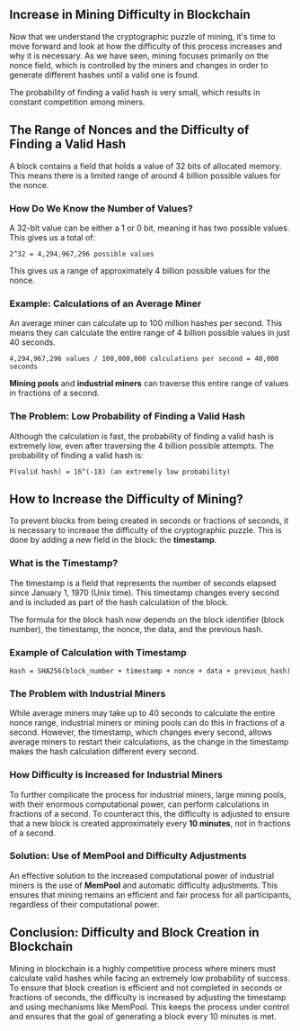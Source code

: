 
## **Increase in Mining Difficulty in Blockchain**

Now that we understand the cryptographic puzzle of mining, it's time to move forward and look at how the difficulty of this process increases and why it is necessary. As we have seen, mining focuses primarily on the nonce field, which is controlled by the miners and changes in order to generate different hashes until a valid one is found.

The probability of finding a valid hash is very small, which results in constant competition among miners.

## **The Range of Nonces and the Difficulty of Finding a Valid Hash**

A block contains a field that holds a value of 32 bits of allocated memory. This means there is a limited range of around 4 billion possible values for the nonce.

### **How Do We Know the Number of Values?**

A 32-bit value can be either a 1 or 0 bit, meaning it has two possible values. This gives us a total of:

```text
2^32 = 4,294,967,296 possible values
```

This gives us a range of approximately 4 billion possible values for the nonce.

### **Example: Calculations of an Average Miner**

An average miner can calculate up to 100 million hashes per second. This means they can calculate the entire range of 4 billion possible values in just 40 seconds.

```text
4,294,967,296 values / 100,000,000 calculations per second = 40,000 seconds
```

**Mining pools** and **industrial miners** can traverse this entire range of values in fractions of a second.

### **The Problem: Low Probability of Finding a Valid Hash**

Although the calculation is fast, the probability of finding a valid hash is extremely low, even after traversing the 4 billion possible attempts. The probability of finding a valid hash is:

```text
P(valid hash) = 16^(-18) (an extremely low probability)
```

## **How to Increase the Difficulty of Mining?**

To prevent blocks from being created in seconds or fractions of seconds, it is necessary to increase the difficulty of the cryptographic puzzle. This is done by adding a new field in the block: the **timestamp**.

### **What is the Timestamp?**

The timestamp is a field that represents the number of seconds elapsed since January 1, 1970 (Unix time). This timestamp changes every second and is included as part of the hash calculation of the block.

The formula for the block hash now depends on the block identifier (block number), the timestamp, the nonce, the data, and the previous hash.

### **Example of Calculation with Timestamp**

```text
Hash = SHA256(block_number + timestamp + nonce + data + previous_hash)
```

### **The Problem with Industrial Miners**

While average miners may take up to 40 seconds to calculate the entire nonce range, industrial miners or mining pools can do this in fractions of a second. However, the timestamp, which changes every second, allows average miners to restart their calculations, as the change in the timestamp makes the hash calculation different every second.

### **How Difficulty is Increased for Industrial Miners**

To further complicate the process for industrial miners, large mining pools, with their enormous computational power, can perform calculations in fractions of a second. To counteract this, the difficulty is adjusted to ensure that a new block is created approximately every **10 minutes**, not in fractions of a second.

### **Solution: Use of MemPool and Difficulty Adjustments**

An effective solution to the increased computational power of industrial miners is the use of **MemPool** and automatic difficulty adjustments. This ensures that mining remains an efficient and fair process for all participants, regardless of their computational power.

## **Conclusion: Difficulty and Block Creation in Blockchain**

Mining in blockchain is a highly competitive process where miners must calculate valid hashes while facing an extremely low probability of success. To ensure that block creation is efficient and not completed in seconds or fractions of seconds, the difficulty is increased by adjusting the timestamp and using mechanisms like MemPool. This keeps the process under control and ensures that the goal of generating a block every 10 minutes is met.

